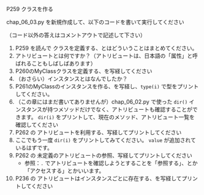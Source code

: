 P259 クラスを作る

chap_06_03.py を新規作成して、以下のコードを書いて実行してください

（コード以外の答えはコメントアウトで記述して下さい）

1. P259 を読んで クラスを定義する、とはどういうことはまとめてください。
1. アトリビュートとは何ですか？（アトリビュートは、日本語の「属性」と呼ばれることもしばしばあります）
1. P260のMyClassクラスを定義する、を写経してください
1. （おさらい）インスタンスとはなんでしたか？
1. P261のMyClassのインスタンスを作る、を写経し、`type(i)` で型をプリントしてください。
1. （この章にはまだ書いてありませんが）chap_06_02.py で使った `dir()` インスタンスが持つメソッドだけでなく、アトリビュートも確認することができます。 `dir(i)` をプリントして、現在のメソッド、アトリビュート一覧を確認してください
1. P262 の アトリビュートを利用する、写経してプリントしてください
1. ここでもう一度 `dir(i)` をプリントしてみてください。 `value` が追加されているはずです。
1. P262 の 未定義のアトリビュートの参照、写経してプリントしてください
    + 参照：`.` でアトリビュートを確認しようとすることを「参照する」、とか「アクセスする」とかいいます。
1. P236 の アトリビュートはインスタンスごとに存在する、を写経してプリントしてください


